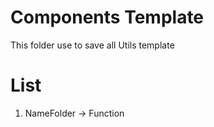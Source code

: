 # Components Template
This folder use to save all Utils template

# List 
1. NameFolder -> Function


